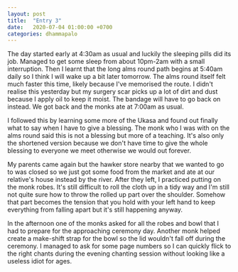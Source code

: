 ```yaml
---
layout: post
title:  "Entry 3"
date:   2020-07-04 01:00:00 +0700
categories: dhammapalo
---
```

The day started early at 4:30am as usual and luckily the sleeping pills did its job. Managed to get some sleep from about 10pm-2am with a small interruption. Then I learnt that the long alms round path begins at 5:40am daily so I think I will wake up a bit later tomorrow. The alms round itself felt much faster this time, likely because I've memorised the route. I didn't realise this yesterday but my surgery scar picks up a lot of dirt and dust because I apply oil to keep it moist. The bandage will have to go back on instead. We got back and the monks ate at 7:00am as usual.

I followed this by learning some more of the Ukasa and found out finally what to say when I have to give a blessing. The monk who I was with on the alms round said this is not a blessing but more of a teaching. It's also only the shortened version because we don't have time to give the whole blessing to everyone we meet otherwise we would out forever.

My parents came again but the hawker store nearby that we wanted to go to was closed so we just got some food from the market and ate at our relative's house instead by the river. After they left, I practiced putting on the monk robes. It's still difficult to roll the cloth up in a tidy way and I'm still not quite sure how to throw the rolled up part over the shoulder. Somehow that part becomes the tension that you hold with your left hand to keep everything from falling apart but it's still happening anyway.

In the afternoon one of the monks asked for all the robes and bowl that I had to prepare for the approaching ceremony day. Another monk helped create a make-shift strap for the bowl so the lid wouldn't fall off during the ceremony. I managed to ask for some page numbers so I can quickly flick to the right chants during the evening chanting session without looking like a useless idiot for ages.